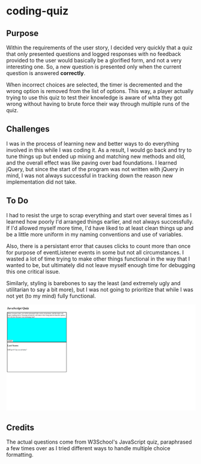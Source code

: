 # coding-quiz

## Purpose

Within the requirements of the user story, I decided very quickly that a quiz that only presented questions and logged responses with no feedback provided to the user would basically be a glorified form, and not a very interesting one. So, a new question is presented only when the current question is answered **correctly**.

When incorrect choices are selected, the timer is decremented and the wrong option is removed from the list of options. This way, a player actually trying to use this quiz to test their knowledge is aware of whta they got wrong without having to brute force their way through multiple runs of the quiz.

## Challenges

I was in the process of learning new and better ways to do everything involved in this while I was coding it. As a result, I would go back and try to tune things up but ended up mixing and matching new methods and old, and the overall effect was like paving over bad foundations. I learned jQuery, but since the start of the program was not written with jQuery in mind, I was not always successful in tracking down the reason new implementation did not take.

## To Do

I had to resist the urge to scrap everything and start over several times as I learned how poorly I'd arranged things earlier, and not always successfully. If I'd allowed myself more time, I'd have liked to at least clean things up and be a little more uniform in my naming conventions and use of variables.

Also, there is a persistant error that causes clicks to count more than once for purpose of eventListener events in some but not all circumstances. I wasted a lot of time trying to make other things functional in the way that I wanted to be, but ultimately did not leave myself enough time for debugging this one critical issue.

Similarly, styling is barebones to say the least (and extremely ugly and utilitarian to say a bit more), but I was not going to prioritize that while I was not yet (to my mind) fully functional.

![screenshot](./assets/images/screenshot.png)


## Credits

The actual questions come from W3School's JavaScript quiz, paraphrased a few times over as I tried different ways to handle multiple choice formatting.